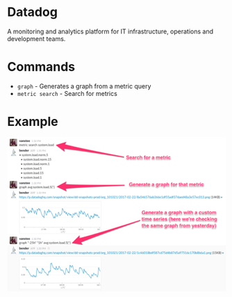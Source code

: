 # Datadog
A monitoring and analytics platform for IT infrastructure, operations and development teams.

# Commands

* `graph` - Generates a graph from a metric query
* `metric search` - Search for metrics

# Example

![Datadog Usage](https://raw.githubusercontent.com/cogcmd/datadog/master/usage.png)
